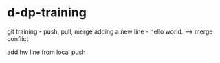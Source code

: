 # d-dp-training
git training - push, pull, merge
adding a new line - hello world. --> merge conflict

add hw line from local push
